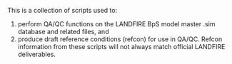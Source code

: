 This is a collection of scripts used to:
1. perform QA/QC functions on the LANDFIRE BpS model master .sim database and related files, and
2. produce draft reference conditions (refcon) for use in QA/QC. 
Refcon information from these scripts will not always match official LANDFIRE deliverables. 
